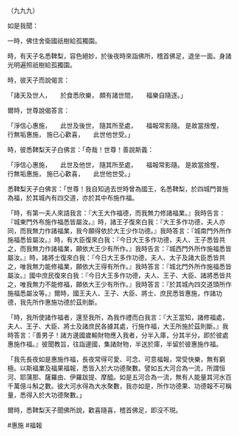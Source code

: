 （九九九）

如是我聞：

一時，佛住舍衛國祇樹給孤獨園。

時，有天子名悉鞞梨，容色絕妙，於後夜時來詣佛所，稽首佛足，退坐一面。身諸光明遍照祇樹給孤獨園。

時，彼天子而說偈言：

「諸天及世人，　　於食悉欣樂，
頗有諸世間，　　福樂自隨逐。」

爾時，世尊說偈答言：

「淨信心惠施，　　此世及後世，
隨其所至處，　　福報常影隨。
是故當捨慳，　　行無垢惠施，
施已心歡喜，　　此世他世受。」

時，彼悉鞞梨天子白佛言：「奇哉！世尊！善說斯義：

「淨信心惠施，　　此世及他世，
隨其所至處，　　福報常影隨。
是故當捨慳，　　行無垢惠施，
施已心歡喜，　　此世他世受。」

悉鞞梨天子白佛言：「世尊！我自知過去世時曾為國王，名悉鞞梨，於四城門普施為福，於其城內有四交道，亦於其中布施作福。

「時，有第一夫人來語我言：『大王大作福德，而我無力修諸福業。』我時告言：『城東門外布施作福悉皆屬汝。』時，諸王子復來白我：『大王多作功德，夫人亦同，而我無力作諸福業，我今願得依於大王少作功德。』我時答言：『城南門外所作施福悉皆屬汝。』時，有大臣復來白我：『今日大王多作功德，夫人、王子悉皆共之，而我無力作諸福業，願依大王少有所作。』我時告言：『城西門外所作施福悉皆屬汝。』時，諸將士復來白我：『今日大王多作功德，夫人、太子及諸大臣悉皆共之，唯我無力能修福業，願依大王得有所作。』我時答言：『城北門外所作施福悉皆屬汝。』國中庶民復來白我：『今日大王多作功德，夫人、王子、大臣、諸將悉皆共之，唯我無力不能修福，願依大王少有所作。』我時答言：『於其城內四交道頭所作施福悉屬汝等。』爾時，國王夫人、王子、大臣、將士、庶民悉皆惠施，作諸功德，我先所作惠施功德於茲則斷。

「時，我所使諸作福者，還至我所，為我作禮而白我言：『大王當知，諸修福處，夫人、王子、大臣、將士及諸庶民各據其處，行施作福，大王所施於茲則斷。』我時答言：『善男子！諸方邊國歲輸財物應入我者，分半入庫，分其半分，即於彼處惠施作福。』彼聞教旨，往詣邊國，集諸財物，半送於庫，半留於彼惠施作福。

「我先長夜如是惠施作福，長夜常得可愛、可念、可意福報，常受快樂，無有窮極。以斯福業及福果福報，悉皆入於大功德聚數。譬如五大河合為一流，所謂恒河、耶蒲那、薩羅由、伊羅跋提、摩醯。如是五河合為一流，無有人能量其河水百千萬億斗斛之數。彼大河水得為大水聚數，我亦如是，所作功德果、功德報不可稱量，悉得入於大功德聚數。」

爾時，悉鞞梨天子聞佛所說，歡喜隨喜，稽首佛足，即沒不現。




#惠施
#福報
